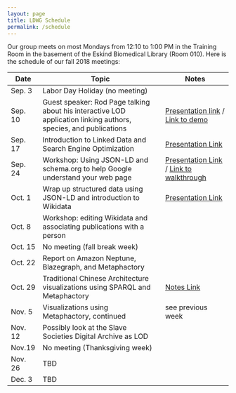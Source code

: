 ```yaml
---
layout: page
title: LDWG Schedule
permalink: /schedule
---
```



Our group meets on most Mondays from 12:10 to 1:00 PM in the Training Room in the basement of the Eskind Biomedical Library (Room 010).  Here is the schedule of our fall 2018 meetings:

| Date | Topic | Notes |
|------|-------|-------|
| Sep. 3 | Labor Day Holiday (no meeting) |  |
| Sep. 10 | Guest speaker: Rod Page talking about his interactive LOD application linking authors, species, and publications | [Presentation link](../assets/notes-2018-fall/page-rdm-2018-09-10.pdf) / [Link to demo](https://ozymandias-demo.herokuapp.com/) |
| Sep. 17 | Introduction to Linked Data and Search Engine Optimization | [Presentation Link](../assets/notes-2018-fall/structured-data-2018-09-17.pdf) |
| Sep. 24 | Workshop: Using JSON-LD and schema.org to help Google understand your web page | [Presentation Link](../assets/notes-2018-fall/json-ld-2018-09-24.pdf) / [Link to walkthrough](https://github.com/HeardLibrary/linked-data/blob/gh-pages/assets/notes-2018-fall/json-ld-2018-09-24.md) |
| Oct. 1 | Wrap up structured data using JSON-LD and introduction to Wikidata | [Presentation Link](../assets/notes-2018-fall/wikidata-2018-10-01.pdf) |
| Oct. 8 | Workshop: editing Wikidata and associating publications with a person |  |
| Oct. 15 | No meeting (fall break week) |  |
| Oct. 22 | Report on Amazon Neptune, Blazegraph, and Metaphactory |  |
| Oct. 29 | Traditional Chinese Architecture visualizations using SPARQL and Metaphactory | [Notes Link](https://github.com/HeardLibrary/linked-data/blob/gh-pages/assets/notes-2018-fall/metaphactory-2018-10-28.md) |
| Nov. 5 | Visualizations using Metaphactory, continued | see previous week |
| Nov. 12 | Possibly look at the Slave Societies Digital Archive as LOD |  |
| Nov.19 | No meeting (Thanksgiving week) |  |
| Nov. 26 | TBD |  |
| Dec. 3 |  TBD|  |
